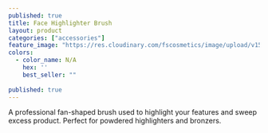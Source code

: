 ```yaml
---
published: true
title: Face Highlighter Brush
layout: product
categories: ["accessories"]
feature_image: "https://res.cloudinary.com/fscosmetics/image/upload/v1590161467/face-highlighter.jpg"
colors:
  - color_name: N/A
    hex: ''
    best_seller: ""
    
published: true
---
```

A professional fan-shaped brush used to highlight your features and sweep excess product. Perfect for powdered highlighters and bronzers.
